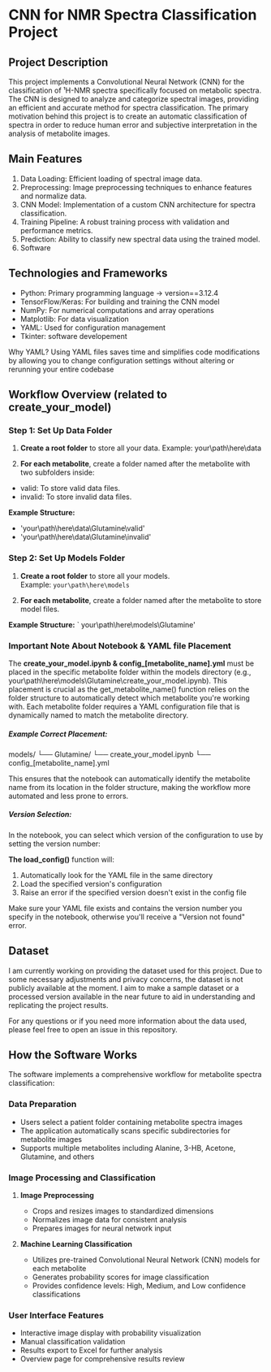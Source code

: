 # CNN for NMR Spectra Classification Project

## Project Description
This project implements a Convolutional Neural Network (CNN) for the classification of ¹H-NMR spectra specifically focused on metabolic spectra. The CNN is designed to analyze and categorize spectral images, providing an efficient and accurate method for spectra classification.
The primary motivation behind this project is to create an automatic classification of spectra in order to reduce human error and subjective interpretation in the analysis of metabolite images.

## Main Features
1. Data Loading: Efficient loading of spectral image data.
2. Preprocessing: Image preprocessing techniques to enhance features and normalize data.
3. CNN Model: Implementation of a custom CNN architecture for spectra classification.
4. Training Pipeline: A robust training process with validation and performance metrics.
5. Prediction: Ability to classify new spectral data using the trained model.
6. Software

## Technologies and Frameworks
- Python: Primary programming language -> version==3.12.4
- TensorFlow/Keras: For building and training the CNN model
- NumPy: For numerical computations and array operations
- Matplotlib: For data visualization
- YAML: Used for configuration management
- Tkinter: software developement

Why YAML?
Using YAML files saves time and simplifies code modifications by allowing you to change configuration settings without altering or rerunning your entire codebase


## Workflow Overview (related to create_your_model)


### Step 1: Set Up Data Folder
1. **Create a root folder** to store all your data.
Example: your\path\here\data

2. **For each metabolite**, create a folder named after the metabolite with two subfolders inside:

- valid: To store valid data files.
- invalid: To store invalid data files.

**Example Structure:**
- 'your\path\here\data\Glutamine\valid'
- 'your\path\here\data\Glutamine\invalid'


### Step 2: Set Up Models Folder
1. **Create a root folder** to store all your models.  
Example: `your\path\here\models`

2. **For each metabolite**, create a folder named after the metabolite to store model files.

**Example Structure:**
` your\path\here\models\Glutamine'


### Important Note About Notebook & YAML file Placement 
The **create_your_model.ipynb & config_[metabolite_name].yml** must be placed in the specific metabolite folder within the models directory (e.g., your\path\here\models\Glutamine\create_your_model.ipynb).
This placement is crucial as the get_metabolite_name() function relies on the folder structure to automatically detect which metabolite you're working with.
Each metabolite folder requires a YAML configuration file that is dynamically named to match the metabolite directory.


##### Example Correct Placement:
models/
└── Glutamine/
    └── create_your_model.ipynb
    └── config_[metabolite_name].yml
    
This ensures that the notebook can automatically identify the metabolite name from its location in the folder structure, making the workflow more automated and less prone to errors.



##### Version Selection:
In the notebook, you can select which version of the configuration to use by setting the version number:

**The load_config()** function will:
1. Automatically look for the YAML file in the same directory
2. Load the specified version's configuration
3. Raise an error if the specified version doesn't exist in the config file

Make sure your YAML file exists and contains the version number you specify in the notebook, otherwise you'll receive a "Version not found" error.


## Dataset
I am currently working on providing the dataset used for this project. Due to some necessary adjustments and privacy concerns, the dataset is not publicly available at the moment. I aim to make a sample dataset or a processed version available in the near future to aid in understanding and replicating the project results.

For any questions or if you need more information about the data used, please feel free to open an issue in this repository.


## How the Software Works
The software implements a comprehensive workflow for metabolite spectra classification:

### Data Preparation
- Users select a patient folder containing metabolite spectra images
- The application automatically scans specific subdirectories for metabolite images
- Supports multiple metabolites including Alanine, 3-HB, Acetone, Glutamine, and others

### Image Processing and Classification
1. **Image Preprocessing**
   - Crops and resizes images to standardized dimensions
   - Normalizes image data for consistent analysis
   - Prepares images for neural network input

2. **Machine Learning Classification**
   - Utilizes pre-trained Convolutional Neural Network (CNN) models for each metabolite
   - Generates probability scores for image classification
   - Provides confidence levels: High, Medium, and Low confidence classifications

### User Interface Features
- Interactive image display with probability visualization
- Manual classification validation
- Results export to Excel for further analysis
- Overview page for comprehensive results review


